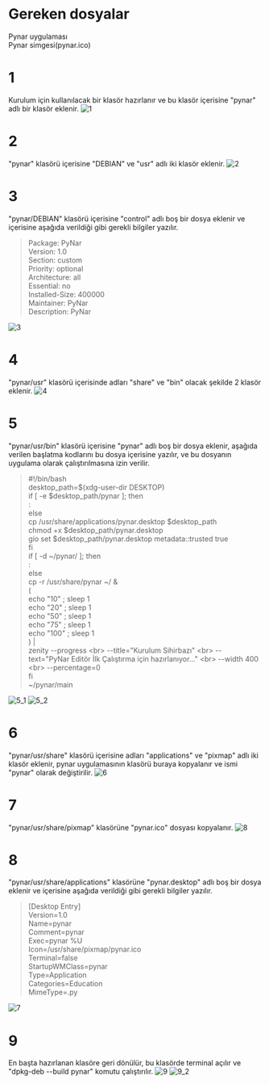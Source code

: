 # Gereken dosyalar
Pynar uygulaması
<br>
Pynar simgesi(pynar.ico)

# 1
Kurulum için kullanılacak bir klasör hazırlanır ve bu klasör içerisine "pynar" adlı bir klasör eklenir.
![1](https://user-images.githubusercontent.com/43936380/116034719-71271e80-a66c-11eb-98e1-acdd0620164f.png)

# 2
"pynar" klasörü içerisine "DEBIAN" ve "usr" adlı iki klasör eklenir.
![2](https://user-images.githubusercontent.com/43936380/116034723-74220f00-a66c-11eb-94d3-2c2128a605f1.png)

# 3
"pynar/DEBIAN" klasörü içerisine "control" adlı boş bir dosya eklenir ve içerisine aşağıda verildiği gibi gerekli bilgiler yazılır.
>Package: PyNar<br>
>Version: 1.0<br>
>Section: custom<br>
>Priority: optional<br>
>Architecture: all<br>
>Essential: no<br>
>Installed-Size: 400000<br>
>Maintainer: PyNar<br>
>Description: PyNar<br>

![3](https://user-images.githubusercontent.com/43936380/116034741-7e440d80-a66c-11eb-85a2-ce45beb9070c.png)

# 4
"pynar/usr" klasörü içerisinde adları "share" ve "bin" olacak şekilde 2 klasör eklenir.
![4](https://user-images.githubusercontent.com/43936380/116034748-800dd100-a66c-11eb-9528-1d7b6795306e.png)

# 5
"pynar/usr/bin" klasörü içerisine "pynar" adlı boş bir dosya eklenir, aşağıda verilen başlatma kodlarını bu dosya içerisine yazılır, ve bu dosyanın uygulama olarak çalıştırılmasına izin verilir.
>#!/bin/bash<br>
>desktop_path=$(xdg-user-dir DESKTOP)<br>
>if [ -e $desktop_path/pynar ]; then<br>
>    :<br>
>else<br>
>    cp /usr/share/applications/pynar.desktop $desktop_path<br>
>    chmod +x $desktop_path/pynar.desktop<br>
>    gio set $desktop_path/pynar.desktop metadata::trusted true<br>
>fi<br>
>if [ -d ~/pynar/ ]; then<br>
>    :<br>
>else<br>
>    cp -r /usr/share/pynar ~/ &<br>
>    (<br>
>	echo "10" ; sleep 1<br>
>	echo "20" ; sleep 1<br>
>	echo "50" ; sleep 1<br>
>	echo "75" ; sleep 1<br>
>	echo "100" ; sleep 1<br>
>	) |<br>
>	zenity --progress \<br>
>	  --title="Kurulum Sihirbazı" \<br>
>   --text="PyNar Editör İlk Çalıştırma için hazırlanıyor..." \<br>
>	  --width 400 \<br>
>	  --percentage=0<br>
>fi<br>
>~/pynar/main<br>

![5_1](https://user-images.githubusercontent.com/43936380/116034753-82702b00-a66c-11eb-9000-4b7922421b18.png)
![5_2](https://user-images.githubusercontent.com/43936380/116034760-8439ee80-a66c-11eb-8cfd-046ef6fd8d93.png)

# 6
"pynar/usr/share" klasörü içerisine adları "applications" ve "pixmap" adlı iki klasör eklenir, pynar uygulamasının klasörü buraya kopyalanır ve ismi "pynar" olarak değiştirilir.
![6](https://user-images.githubusercontent.com/43936380/116034767-869c4880-a66c-11eb-9850-f84c489dffed.png)

# 7
"pynar/usr/share/pixmap" klasörüne "pynar.ico" dosyası kopyalanır.
![8](https://user-images.githubusercontent.com/43936380/116034785-8c922980-a66c-11eb-8395-b8804ff5c0da.png)

# 8
"pynar/usr/share/applications" klasörüne "pynar.desktop" adlı boş bir dosya eklenir ve içerisine aşağıda verildiği gibi gerekli bilgiler yazılır.
>[Desktop Entry]<br>
>Version=1.0<br>
>Name=pynar<br>
>Comment=pynar<br>
>Exec=pynar %U<br>
>Icon=/usr/share/pixmap/pynar.ico<br>
>Terminal=false<br>
>StartupWMClass=pynar<br>
>Type=Application<br>
>Categories=Education<br>
>MimeType=.py<br>

![7](https://user-images.githubusercontent.com/43936380/116034778-89973900-a66c-11eb-9244-72a3e08aa6b3.png)

# 9
En başta hazırlanan klasöre geri dönülür, bu klasörde terminal açılır ve "dpkg-deb --build pynar" komutu çalıştırılır.
![9](https://user-images.githubusercontent.com/43936380/116034792-8ef48380-a66c-11eb-8d4b-7c21f422db2b.png)
![9_2](https://user-images.githubusercontent.com/43936380/116034798-9156dd80-a66c-11eb-9ff2-c42ce1e07040.png)
